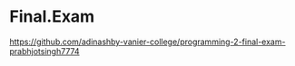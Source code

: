 # Final.Exam
https://github.com/adinashby-vanier-college/programming-2-final-exam-prabhjotsingh7774
